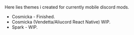 Here lies themes i created for currently mobile discord mods. 

- Cosmicka - Finished.
- Cosmicka (Vendetta/Aliucord React Native) WIP.
- Spark - WIP.

